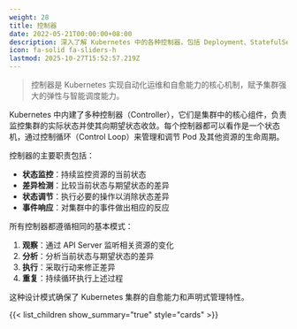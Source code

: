 ```yaml
---
weight: 28
title: 控制器
date: 2022-05-21T00:00:00+08:00
description: 深入了解 Kubernetes 中的各种控制器，包括 Deployment、StatefulSet、DaemonSet 等，掌握它们的工作原理和使用场景。
icon: fa-solid fa-sliders-h
lastmod: 2025-10-27T15:52:57.219Z
---
```


> 控制器是 Kubernetes 实现自动化运维和自愈能力的核心机制，赋予集群强大的弹性与智能调度能力。

Kubernetes 中内建了多种控制器（Controller），它们是集群中的核心组件，负责监控集群的实际状态并使其向期望状态收敛。每个控制器都可以看作是一个状态机，通过控制循环（Control Loop）来管理和调节 Pod 及其他资源的生命周期。

控制器的主要职责包括：

- **状态监控**：持续监控资源的当前状态
- **差异检测**：比较当前状态与期望状态的差异
- **状态调节**：执行必要的操作以消除状态差异
- **事件响应**：对集群中的事件做出相应的反应

所有控制器都遵循相同的基本模式：

1. **观察**：通过 API Server 监听相关资源的变化
2. **分析**：分析当前状态与期望状态的差异
3. **执行**：采取行动来修正差异
4. **重复**：持续循环执行上述过程

这种设计模式确保了 Kubernetes 集群的自愈能力和声明式管理特性。

{{< list_children show_summary="true" style="cards"  >}}
